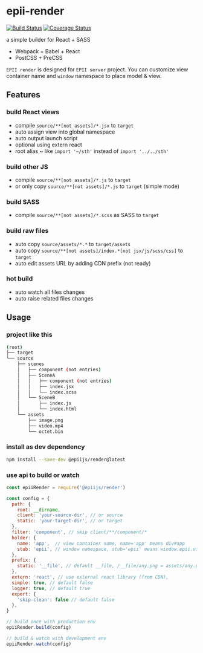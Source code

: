 # epii-render

[![Build Status](https://travis-ci.org/epiijs/epii-render.svg?branch=master)](https://travis-ci.org/epiijs/epii-render)
[![Coverage Status](https://coveralls.io/repos/github/epiijs/epii-render/badge.svg?branch=master)](https://coveralls.io/github/epiijs/epii-render?branch=master)

a simple builder for React + SASS  

- Webpack + Babel + React
- PostCSS + PreCSS

`EPII render` is designed for `EPII server` project.
You can customize view container name and `window` namespace to place model & view.

## Features

### build React views
- compile `source/**[not assets]/*.jsx` to `target`
- auto assign view into global namespace 
- auto output launch script
- optional using extern react
- root alias ~ like `import '~/sth'` instead of `import '../../sth'`

### build other JS
- compile `source/**[not assets]/*.js` to `target`
- or only copy `source/**[not assets]/*.js` to `target` (simple mode)

### build SASS
- compile `source/**[not assets]/*.scss` as SASS to `target`

### build raw files
- auto copy `source/assets/*.*` to `target/assets`
- auto copy `source/**[not assets]/index.*[not jsx/js/scss/css]` to `target`
- auto edit assets URL by adding CDN prefix (not ready)

### hot build
- auto watch all files changes
- auto raise related files changes

## Usage

### project like this

```sh
(root)
├── target
└── source
    ├── scenes
    │   ├── component (not entries)
    │   ├── SceneA
    │   │   ├── component (not entries)
    │   │   ├── index.jsx
    │   │   └── index.scss
    │   └── SceneB
    │       ├── index.js
    │       └── index.html
    └── assets
        ├── image.png
        ├── video.mp4
        └── octet.bin
```

### install as dev dependency
```sh
npm install --save-dev @epiijs/render@latest
```

### use api to build or watch
```js
const epiiRender = require('@epiijs/render')

const config = {
  path: {
    root: __dirname,
    client: 'your-source-dir', // or source
    static: 'your-target-dir', // or target
  },
  filter: 'component', // skip client/**/component/*
  holder: {
    name: 'app',  // view container name, name='app' means div#app
    stub: 'epii', // window namespace, stub='epii' means window.epii.view = React view
  },
  prefix: {
    static: '__file', // default __file, /__file/any.png = assets/any.png
  },
  extern: 'react', // use external react library (from CDN),
  simple: true, // default false
  logger: true, // default true
  expert: {
    'skip-clean': false // default false
  },
}

// build once with production env
epiiRender.build(config)

// build & watch with development env
epiiRender.watch(config)
```
